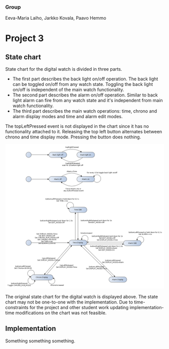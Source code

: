 
### Group

Eeva-Maria Laiho, Jarkko Kovala, Paavo Hemmo

# Project 3

## State chart

State chart for the digital watch is divided in three parts. 
* The first part describes the back light on/off operation. The back light can be toggled on/off from any watch state. Toggling the back light on/off is independent of the main watch functionality.
* The second part describes the alarm on/off operation. Similar to back light alarm can fire from any watch state and it's independent from main watch functionality.
* The third part describes the main watch operations: time, chrono and alarm display modes and time and alarm edit modes.

The topLeftPressed event is not displayed in the chart since it has no functionality attached to it. Releasing the top left button alternates between chrono and time display mode. Pressing the button does nothing.

![Digital watch](./digital_watch.png)

The original state chart for the digital watch is displayed above. The state chart may not be one-to-one with the implementation. Due to time-constraints for the project and other student work updating implementation-time modifications on the chart was not feasible. 

## Implementation

Something something something.
